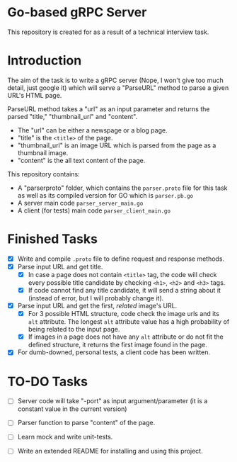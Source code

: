 # Go-based gRPC Server

This repository is created for as a result of a technical interview task.

# Introduction

The aim of the task is to write a gRPC server (Nope, I won't give too much detail, just google it) which will serve a "ParseURL" 
method to parse a given URL's HTML page.

ParseURL method takes a "url" as an input parameter and returns the parsed "title," "thumbnail_url" and "content". 

- The "url" can be either a newspage or a blog page. 
- "title" is the `<title>` of the page. 
- "thumbnail_url" is an image URL which is parsed from the page as a thumbnail image. 
- "content" is the all text content of the page.

This repository contains:
- A "parserproto" folder, which contains the `parser.proto` file for this task as well as its compiled version for GO which is `parser.pb.go`
- A server main code `parser_server_main.go`
- A client (for tests) main code `parser_client_main.go`

# Finished Tasks

- [x] Write and compile `.proto` file to define request and response methods.
- [x] Parse input URL and get title.
  - [x] In case a page does not contain `<title>` tag, the code will check every possible title candidate by checking `<h1>`, `<h2>` and `<h3>` tags.
  - [x] If code cannot find any title candidate, it will send a string about it (instead of error, but I will probably change it).
- [x] Parse input URL and get the first, *related* image's URL.
  - [x] For 3 possible HTML structure, code check the image urls and its `alt` attribute. The longest `alt` attribute value has a high probability of being related to the input page.
  - [x] If images in a page does not have any `alt` attribute or do not fit the defined structure, it returns the first image found in the page.
- [x] For dumb-downed, personal tests, a client code has been written.

# TO-DO Tasks

- [ ] Server code will take "-port" as input argument/parameter (it is a constant value in the current version)
- [ ] Parser function to parse "content" of the page.
- [ ] Learn mock and write unit-tests.
- [ ] Write an extended README for installing and using this project. 


